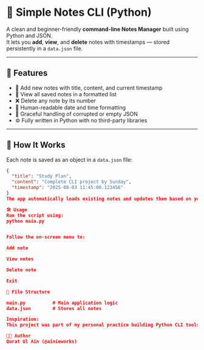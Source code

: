 # 📝 Simple Notes CLI (Python)

A clean and beginner-friendly **command-line Notes Manager** built using Python and JSON.  
It lets you **add**, **view**, and **delete** notes with timestamps — stored persistently in a `data.json` file.

---

## 🚀 Features

- 📌 Add new notes with title, content, and current timestamp
- 📂 View all saved notes in a formatted list
- ❌ Delete any note by its number
- 📅 Human-readable date and time formatting
- 🧠 Graceful handling of corrupted or empty JSON
- ⚙️ Fully written in Python with no third-party libraries

---

## 🔧 How It Works

Each note is saved as an object in a `data.json` file:

```json
{
  "title": "Study Plan",
  "content": "Complete CLI project by Sunday",
  "timestamp": "2025-08-03 11:45:00.123456"
}
The app automatically loads existing notes and updates them based on your commands.

🛠 Usage
Run the script using:
python main.py


Follow the on-screen menu to:

Add note

View notes

Delete note

Exit

📂 File Structure

main.py          # Main application logic
data.json        # Stores all notes

Inspiration:
This project was part of my personal practice building Python CLI tools with file handling and logic control — including real-world features like date formatting, validation, and user experience polish.

👩‍💻 Author
Qurat Ul Ain (@ainieworks)